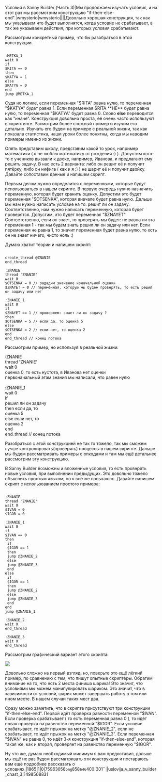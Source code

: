 Условия в Sanny Builder (Часть 3)|Мы продолжаем изучать условия, и на этот раз мы рассмотрим конструкцию "if-then-else-end".|wmysterio|wmysterio||||Довольно хорошая конструкция, так как мы указываем что будет выполнятся, когда условие не срабатывает, а так же указываем действия, при которых условия срабатывают.

Рассмотрим конкретный пример, что бы разобраться в этой конструкции.


```

:METKA_1
wait 0
if
$RITA == 0
then
$KATYA = 1
else
$KATYA = 0
end
jump @METKA_1
```



Судя но логике, если переменная "$RITA" равна нулю, то переменная "$KATYA" будет равна 1. Если переменная $RITA **НЕ** будет равна нулю, то переменная "$KATYA" будет равна 0. Слово **else** переводится как "иначе". Конструкция довольно проста, её очень часто используют в скриптинге. Расмотрим более сложный пример и изучим его детально. Изучать его будем на примере с реальной жизни, так как показала статистика, наши уроки более понятны, когда мы наводим примеры именно из жизни.

Опять представим школу, представим какой то урок, например математики ( я не люблю математику от рождения :) ). Допустим кого-то с учеников вызвали к доске, например, Иванова, и предлагают ему решить задачу. В нас есть 2 варианта: либо он решит её и получит пятёрку, либо он нифига ( как и я :) ) не шарит её и получит двойку. Давайте сопоставим данные и напишем скрипт.

Первым делом нужно определится с переменными, которые будут использоваться в нашем скрипте. В первую очередь нужно назначить переменную, которая будет хранить оценку. Допустим это будет переменная "$OTSENKA", которая вначале будет равна нулю. Дальше мы нам нужно написать условие на то: решит ли он задачу. Соответственно, нам нужно написать переменную, которая будет проверятся. Допустим, это будет переменная "$ZNAYET". Соответственно, если он знает, то проверять мы будет: не равна ли эта переменная 1 - так мы будем знать решил ли он задачу или нет. Если переменная не равна 1, то значит переменная будет равна нулю, то есть он не знает ничего, чисто ноль :)

Думаю хватит теории и напишем скрипт:


```

create_thread @ZNANIE
end_thread

:ZNANIE
thread 'ZNANIE' 
wait 0
$OTSENKA = 0 // зададим значение изначальной оценки
$ZNAYET = 0 // переменная, которую мы будем проверять, то есть решил он задачу или нет
 
:ZNANIE_1
wait 0 
if
$ZNAYET == 1 // проверяем: знает ли он задачу ?
then
$OTSENKA = 5 // если да, то оценка 5
else
$OTSENKA = 2 // если нет, то оценка 2
end
end_thread // конец потока
```



Рассмотрим пример, но используя в реальной жизни:

<div class="panel panel-default">
 <div class="panel-body">
:ZNANIE<br>
thread 'ZNANIE'<br>
wait 0<br>
оценка 0, то есть нустота, в Иванова нет оценки<br>
первоначальный этам знания мы написали, что равен нулю<br>
<br>
:ZNANIE_1<br>
wait 0<br>
if<br>
решил ли он задачу<br>
then если да, то<br>
оценка 5<br>
else если нет, то<br>
оценка 2<br>
end<br>
end_thread // конец потока
 </div>
</div>

Разобраться с этой конструкцией не так то тяжело, так мы сможем лучше контролировать(проверять) процессы в нашем скрипте. Дальше мы будем рассматривать примеры с опкодами и там мы ещё детальнее рассмотрим эту конструкцию.

В Sanny Builder возможны и вложенные условия, то есть проверять новые условия, при выполнении предыдущих. Это довольно тяжело объяснить простым языком, но я всё же попытаюсь. Давайте напишем скрипт с использованием простого примера:


```

:ZNANIE
thread 'ZNANIE' 
wait 0
$IVAN = 0
$IGOR = 0

:ZNANIE_1
wait 0
if
$IVAN == 0
then
 if
 $IGOR == 1
 then
 jump @ZNANIE_2
 else
 jump @ZNANIE_3
 end
else
 if
 $IGOR == 1
 then
 jump @ZNANIE_2
 else
 jump @ZNANIE_3
 end
end
jump @ZNANIE_1
 
:ZNANIE_2
wait 0
end_thread 

:ZNANIE_3
wait 0
end_thread
```



Рассмотрим графический вариант этого скрипта:

<!--IMG1--><img src="https://github.com/wmysterio/scm-scripting-lessons/raw/resources/_pu/0/75963058.png" /><!--IMG1-->

Довольно сложно на первый взгляд, но, поверьте это ещё лёгкий пример, по сравнению с тем, что пишут опытные скриптеры. Обратим внимание на то, что есть 2 места финиша шарика! Это значит, что условиями мы можем манипулировать шариком. Это значит, что в зависимости от условий, шарик может завершать работу в том или ином месте. В нашем случаи таких мест два.

Сразу можно заметить, что в скрипте присутствуют три конструкции "if-then-else-end". Первой идёт проверка равности переменной "$IVAN". Если проверка срабатывает ( то есть переменная равна 0 ), то идёт новая проверка на равенство переменной "$IGOR". Если условие срабатывает, то идёт прыжок на метку "@ZNANIE_2", если не срабатывает, то идёт прыжок на метку "@ZNANIE_3". Если переменная "$IVAN" не равна 0, то идёт 3-я конструкция "if-then-else-end", которая такая же, как и вторая, проверяет на равенство переменную "$IGOR".

Ну что же, думаю необходимый минимум я вам предоставил, дальше мы ещё не раз будем рассматривать эти конструкции и постараюсь вам ещё подробнее рассказать о условиях.|1865|1|0|75963058`png`858`646`400`301``\||uslovija_v_sanny_builder_chast_3|1498508831